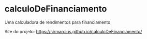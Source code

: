 # calculoDeFinanciamento
Uma calculadora de rendimentos para financiamento

Site do projeto:  https://sirmarcius.github.io/calculoDeFinanciamento/
